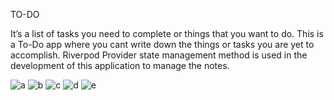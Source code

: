 TO-DO

It’s a list of tasks you need to complete or things that you want to do. 
This is a To-Do app where you cant write down the things or tasks you are yet to accomplish. 
Riverpod Provider state management method is used in the development of this application to manage the notes.

![a](https://github.com/notso-kushal/todo/assets/121866448/292d9335-57c9-4ad5-9155-aa61d9a8ce33)
![b](https://github.com/notso-kushal/todo/assets/121866448/96640479-9c3c-4080-8c6d-8d0fa731902a)
![c](https://github.com/notso-kushal/todo/assets/121866448/21ad41fe-3ff8-4380-9304-fd9cbf9a1c2e)
![d](https://github.com/notso-kushal/todo/assets/121866448/cbff2976-0ac1-4c43-88c0-c32e53269198)
![e](https://github.com/notso-kushal/todo/assets/121866448/da858684-9d7f-4f65-8fe9-886807128e68)
